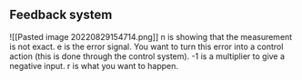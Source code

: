 ## Feedback system
![[Pasted image 20220829154714.png]]
n is showing that the measurement is not exact.
e is the error signal. You want to turn this error into a control action (this is done through the control system).
-1 is a multiplier to give a negative input.
r is what you want to happen.